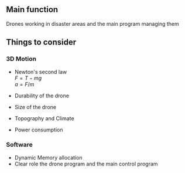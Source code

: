 ## Main function
Drones working in disaster areas and the main program managing them


## Things to consider
### 3D Motion
- Newton's second law\
$F = T - mg$\
$a = F/m$

- Durability of the drone
- Size of the drone
- Topography and Climate
- Power consumption

### Software
- Dynamic Memory allocation
- Clear role the drone program and the main control program
